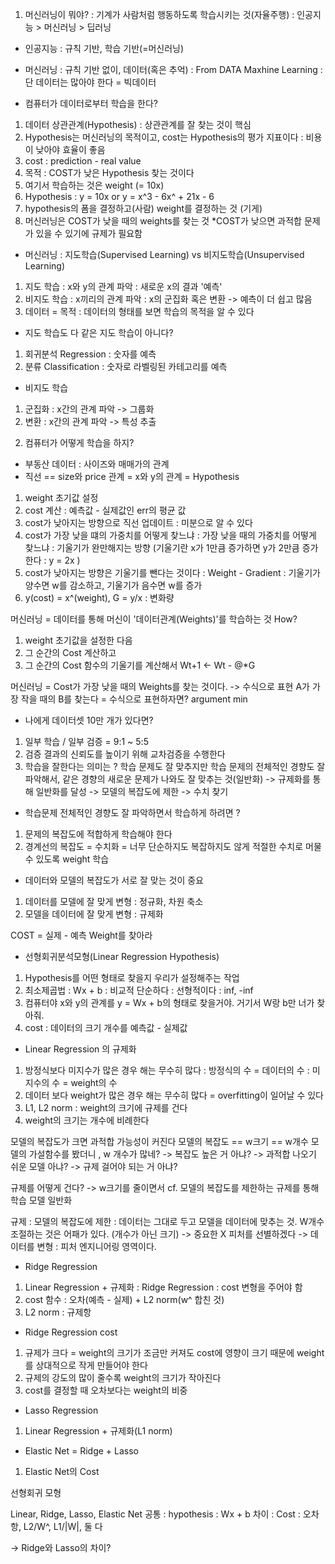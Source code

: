 1. 머신러닝이 뭐야?
: 기계가 사람처럼 행동하도록 학습시키는 것(자율주행)
: 인공지능 > 머신러닝 > 딥러닝

- 인공지능 : 규칙 기반, 학습 기반(=머신러닝)

- 머신러닝 : 규칙 기반 없이, 데이터(혹은 추억) : From DATA Maxhine Learning : 단 데이터는 많아야 한다 = 빅데이터

- 컴퓨터가 데이터로부터 학습을 한다? 
1) 데이터 상관관계(Hypothesis) : 상관관계를 잘 찾는 것이 핵심 
2) Hypothesis는 머신러닝의 목적이고, cost는 Hypothesis의 평가 지표이다 : 비용이 낮아야 효율이 좋음
3) cost : prediction - real value 
4) 목적 : COST가 낮은 Hypothesis 찾는 것이다 
5) 여기서 학습하는 것은 weight (= 10x)
6) Hypothesis : y = 10x or y = x^3 - 6x^ + 21x - 6
7) hypothesis의 폼을 결정하고(사람) weight를 결정하는 것 (기게)
8) 머신러닝은 COST가 낮을 때의 weights를 찾는 것
*COST가 낮으면 과적합 문제가 있을 수 있기에 규제가 필요함

- 머신러닝 : 지도학습(Supervised Learning) vs 비지도학습(Unsupervised Learning)
1) 지도 학습 : x와 y의 관계 파악 : 새로운 x의 결과 '예측'
2) 비지도 학습 : x끼리의 관계 파악 : x의 군집화 혹은 변환
-> 예측이 더 쉽고 많음
3) 데이터 = 목적 : 데이터의 형태를 보면 학습의 목적을 알 수 있다

- 지도 학습도 다 같은 지도 학습이 아니다?
1) 회귀분석 Regression : 숫자를 예측
2) 분류 Classification : 숫자로 라벨링된 카테고리를 예측

- 비지도 학습
1) 군집화 : x간의 관계 파악 -> 그룹화
2) 변환 : x간의 관계 파악 -> 특성 추출

2. 컴퓨터가 어떻게 학습을 하지?
- 부동산 데이터 : 사이즈와 매매가의 관계
- 직선 == size와 price 관계 = x와 y의 관계 = Hypothesis
1) weight 초기값 설정
2) cost 계산 : 예측값 - 실제값인 err의 평균 값
3) cost가 낮아지는 방향으로 직선 업데이트 : 미분으로 알 수 있다
4) cost가 가장 낮을 떄의 가중치를 어떻게 찾느냐 : 가장 낮을 때의 가중치를 어떻게 찾느냐 : 기울기가 완만해지는 방향 (기울기란 x가 1만큼 증가하면 y가 2만큼 증가한다 : y = 2x )
5) cost가 낮아지는 방향은 기울기를 뺀다는 것이다 : Weight - Gradient : 기울기가 양수면 w를 감소하고, 기울기가 음수면 w를 증가 
6) y(cost) = x^(weight), G = y/x : 변화량

머신러닝 = 데이터를 통해 머신이 '데이터관계(Weights)'를 학습하는 것
How? 
1) weight 초기값을 설정한 다음 
2) 그 순간의 Cost 계산하고
3) 그 순간의 Cost 함수의 기울기를 계산해서
Wt+1 <- Wt - @*G

머신러닝 = Cost가 가장 낮을 때의 Weights를 찾는 것이다. -> 수식으로 표현
A가 가장 작을 때의 B를 찾는다 = 수식으로 표현하자면? argument min

- 나에게 데이터셋 10만 개가 있다면?
1) 일부 학습 / 일부 검증 = 9:1 ~ 5:5
2) 검증 결과의 신뢰도를 높이기 위해 교차검증을 수행한다
3) 학습을 잘한다는 의미는 ? 학습 문제도 잘 맞추지만 학습 문제의 전체적인 경향도 잘 파악해서, 같은 경향의 새로운 문제가 나와도 잘 맞추는 것(일반화) 
-> 규제화를 통해 일반화를 달성 
-> 모델의 복잡도에 제한 
-> 수치 찾기

- 학습문제 전체적인 경향도 잘 파악하면서 학습하게 하려면 ? 
1) 문제의 복잡도에 적합하게 학습해야 한다
2) 경계선의 복잡도 = 수치화 = 너무 단순하지도 복잡하지도 않게 적절한 수치로 머물 수 있도록 weight 학습 

- 데이터와 모델의 복잡도가 서로 잘 맞는 것이 중요 
1) 데이터를 모델에 잘 맞게 변형 : 정규화, 차원 축소
2) 모델을 데이터에 잘 맞게 변형 : 규제화 

COST = 실제 - 예측 
Weight를 찾아라

- 선형회귀분석모형(Linear Regression Hypothesis)
1) Hypothesis를 어떤 형태로 찾을지 우리가 설정해주는 작업
2) 최소제곱법 : Wx + b : 비교적 단순하다 : 선형적이다 : inf, -inf
3) 컴퓨터야 x와 y의 관계를 y = Wx + b의 형태로 찾을거야. 거기서 W랑 b만 너가 찾아줘.
4) cost : 데이터의 크기 개수를 예측값 - 실제값

- Linear Regression 의 규제화
1) 방정식보다 미지수가 많은 경우 해는 무수히 많다 : 방정식의 수 = 데이터의 수 : 미지수의 수 = weight의 수 
2) 데이터 보다 weight가 많은 경우 해는 무수히 많다 = overfitting이 일어날 수 있다
3) L1, L2 norm : weight의 크기에 규제를 건다
4) weight의 크기는 개수에 비례한다

모델의 복잡도가 크면 과적합 가능성이 커진다
모델의 복잡도 == w크기 == w개수
모델의 가설함수를 봤더니 , w 개수가 많네? 
-> 복잡도 높은 거 아냐?
-> 과적합 나오기 쉬운 모델 아냐?
-> 규제 걸어야 되는 거 아냐?

규제를 어떻게 건다? 
-> w크기를 줄이면서
cf. 모델의 복잡도를 제한하는 규제를 통해 학습 모델 일반화

규제 : 모델의 복잡도에 제한 : 데이터는 그대로 두고 모델을 데이터에 맞추는 것. W개수 조절하는 것은 어패가 있다. (개수가 아닌 크기)
-> 중요한 X 피처를 선별하겠다 -> 데이터를 변형 : 피처 엔지니어링 영역이다.

- Ridge Regression
1) Linear Regression + 규제화 : Ridge Regression : cost 변형을 주어야 함
2) cost 함수 : 오차(예측 - 실제) + L2 norm(w^ 합친 것)
3) L2 norm : 규제항

- Ridge Regression cost
1) 규제가 크다 = weight의 크기가 조금만 커져도 cost에 영향이 크기 때문에 weight를 상대적으로 작게 만들어야 한다
2) 규제의 강도의 많이 줄수록 weight의 크기가 작아진다 
3) cost를 결정할 때 오차보다는 weight의 비중

- Lasso Regression
1)  Linear Regression + 규제화(L1 norm)

- Elastic Net = Ridge + Lasso
1) Elastic Net의 Cost

선형회귀 모형 

Linear, Ridge, Lasso, Elastic Net
공통 : hypothesis : Wx + b
차이 : Cost : 오차항, L2/W^, L1/|W|, 둘 다

-> Ridge와 Lasso의 차이?
